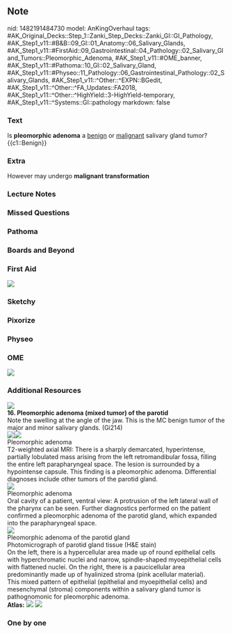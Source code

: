 ## Note
nid: 1482191484730
model: AnKingOverhaul
tags: #AK_Original_Decks::Step_1::Zanki_Step_Decks::Zanki_GI::GI_Pathology, #AK_Step1_v11::#B&B::09_GI::01_Anatomy::06_Salivary_Glands, #AK_Step1_v11::#FirstAid::09_Gastrointestinal::04_Pathology::02_Salivary_Gland_Tumors::Pleomorphic_Adenoma, #AK_Step1_v11::#OME_banner, #AK_Step1_v11::#Pathoma::10_GI::02_Salivary_Gland, #AK_Step1_v11::#Physeo::11_Pathology::06_Gastrointestinal_Pathology::02_Salivary_Glands, #AK_Step1_v11::^Other::^EXPN::BGedit, #AK_Step1_v11::^Other::^FA_Updates::FA2018, #AK_Step1_v11::^Other::^HighYield::3-HighYield-temporary, #AK_Step1_v11::^Systems::GI::pathology
markdown: false

### Text
<div>
  Is <b>pleomorphic adenoma</b> a <u>benign</u> or <u>malignant</u>
  salivary gland tumor?
</div>
<div>
  {{c1::Benign}}
</div>

### Extra
However may undergo <b>malignant transformation</b>

### Lecture Notes


### Missed Questions


### Pathoma


### Boards and Beyond


### First Aid
<img src="tmp4YcOog.png">

### Sketchy


### Pixorize


### Physeo


### OME
<div class="ome-widget">
  <a href="https://onlinemeded.org?ref=anki"><img src=
  "_OME_AnkiFlashcards_General_3.png"></a>
</div>

### Additional Resources
<img src="paste-b315248d717243078d54d46b27b1362b79998c14.jpg">
<div>
  <div>
    <b>16. Pleomorphic adenoma (mixed tumor) of the parotid</b>
  </div>
  <div>
    Note the swelling at the angle of the jaw. This is the MC
    benign tumor of the major and minor salivary glands. (Gi214)
  </div>
</div>
<div>
  <img src="big_517be8d472297.jpg"><img src="517be8d472297.jpg">
  <div>
    <div>
      <div>
        Pleomorphic adenoma
      </div>
    </div>
    <div>
      <div>
        <div>
          T2-weighted axial MRI: There is a sharply demarcated,
          hyperintense, partially lobulated mass arising from the
          left retromandibular fossa, filling the entire left
          parapharyngeal space. The lesion is surrounded by a
          hypointense capsule. This finding is a pleomorphic
          adenoma. Differential diagnoses include other tumors of
          the parotid gland.
        </div>
      </div>
    </div>
  </div>
  <div><img src="big_517be8d4e76dc.jpg"></div>
  <div>
    <div>
      <div>
        Pleomorphic adenoma
      </div>
    </div>
    <div>
      <div>
        <div>
          Oral cavity of a patient, ventral view: A protrusion of
          the left lateral wall of the pharynx can be seen. Further
          diagnostics performed on the patient confirmed a
          pleomorphic adenoma of the parotid gland, which expanded
          into the parapharyngeal space.
        </div>
      </div>
    </div>
  </div>
  <div><img src="big_59b52f629ca39.jpg"></div>
  <div>
    Pleomorphic adenoma of the parotid gland
  </div>
  <div>
    <div>
      <div>
        Photomicrograph of parotid gland tissue (H&E stain)
      </div>
      <div>
        On the left, there is a hypercellular area made up of round
        epithelial cells with hyperchromatic nuclei and narrow,
        spindle-shaped myoepithelial cells with flattened nuclei.
        On the right, there is a paucicellular area predominantly
        made up of hyalinized stroma (pink acellular material).
      </div>
      <div>
        This mixed pattern of epithelial (epithelial and
        myoepithelial cells) and mesenchymal (stroma) components
        within a salivary gland tumor is pathognomonic for
        pleomorphic adenoma.
      </div>
    </div>
  </div>
</div><b>Atlas:</b> <img src="tmpsGBugK.png"> <img src=
"tmpWSS_ua.png">

### One by one

